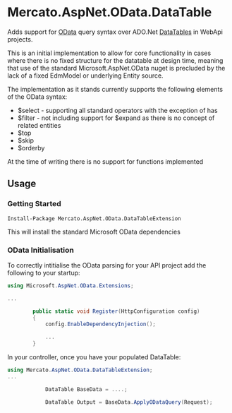 ﻿﻿Mercato.AspNet.OData.DataTable=========Adds support for [OData](https://odata.github.io/) query syntax over ADO.Net [DataTables](https://docs.microsoft.com/en-us/dotnet/api/system.data.datatable) in WebApi projects.This is an initial implementation to allow for core functionality in cases where there is no fixed structure for the datatable at design time, meaning that use of the standard Microsoft.AspNet.OData nuget is precluded by the lack of a fixed EdmModel or underlying Entity source.The implementation as it stands currently supports the following elements of the OData syntax:* $select - supporting all standard operators with the exception of has* $filter - not including support for $expand as there is no concept of related entities* $top* $skip* $orderbyAt the time of writing there is no support for functions implemented## Usage ##### Getting Started ###    Install-Package Mercato.AspNet.OData.DataTableExtensionThis will install the standard Microsoft OData dependencies### OData Initialisation ###To correctly intitialise the OData parsing for your API project add the following to your startup:```csharpusing Microsoft.AspNet.OData.Extensions;...        public static void Register(HttpConfiguration config)        {            config.EnableDependencyInjection();			...        }```In your controller, once you have your populated DataTable:```csharpusing Mercato.AspNet.OData.DataTableExtension;...            DataTable BaseData = ....;            DataTable Output = BaseData.ApplyODataQuery(Request);```